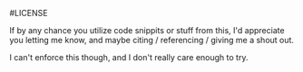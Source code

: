#LICENSE

If by any chance you utilize code snippits or stuff from this, I'd appreciate you letting me know, and maybe citing / referencing / giving me a shout out.

I can't enforce this though, and I don't really care enough to try.
